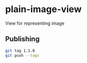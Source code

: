 # plain-image-view
View for representing image

## Publishing

```bash
git tag 1.1.0
git push --tags
```
